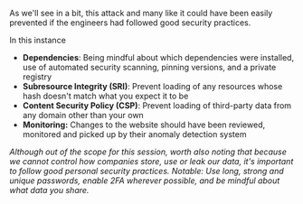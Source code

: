 As we'll see in a bit, this attack and many like it could have been easily prevented if the engineers had followed good security practices.

In this instance<!-- .element: class="fragment" data-fragment-index="1" -->
- **Dependencies**: Being mindful about which dependencies were installed, use of automated security scanning, pinning versions, and a private registry
- **Subresource Integrity (SRI)**: Prevent loading of any resources whose hash doesn't match what you expect it to be
- **Content Security Policy (CSP)**: Prevent loading of third-party data from any domain other than your own
- **Monitoring:** Changes to the website should have been reviewed, monitored and picked up by their anomaly detection system

<!-- .element: class="fragment" data-fragment-index="1" -->

_Although out of the scope for this session, worth also noting that because we cannot control how companies store, use or leak our data, it's important to follow good personal security practices. Notable: Use long, strong and unique passwords, enable 2FA wherever possible, and be mindful about what data you share._
<!-- .element: class="fragment" data-fragment-index="2" -->
